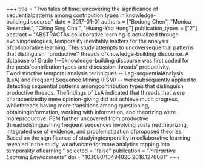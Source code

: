 +++
title = "Two tales of time: uncovering the significance of sequentialpatterns among contribution types in knowledge-buildingdiscourse"
date = 2017-01-01
authors = ["Bodong Chen", "Monica Resendes", "Ching Sing Chai", "Huang-Yao Hong"]
publication_types = ["2"]
abstract = "ABSTRACTAs collaborative learning is actualized through evolvingdialogues, temporality inevitably matters for the analysis ofcollaborative learning. This study attempts to uncoversequential patterns that distinguish ``productive'' threads ofknowledge-building discourse. A database of Grade 1--6knowledge-building discourse was first coded for the posts'contribution types and discussion threads' productivity. Twodistinctive temporal analysis techniques -- Lag-sequentialAnalysis (LsA) and Frequent Sequence Mining (FSM) -- weresubsequently applied to detecting sequential patterns amongcontribution types that distinguish productive threads. Thefindings of LsA indicated that threads that were characterizedby mere opinion-giving did not achieve much progress, whilethreads having more transitions among questioning, obtaininginformation, working with information, and theorizing were moreproductive. FSM further uncovered from productive threadsdistinguishing frequent sequences involving sustainedtheorizing, integrated use of evidence, and problematization ofproposed theories. Based on the significance of studyingtemporality in collaborative learning revealed in the study, weadvocate for more analytics tapping into temporality oflearning."
selected = "false"
publication = "*Interactive Learning Environments*"
doi = "10.1080/10494820.2016.1276081"
+++

